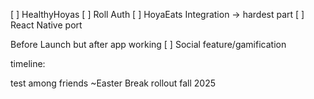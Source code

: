 [ ] HealthyHoyas
[ ] Roll Auth
[ ] HoyaEats Integration -> hardest part
[ ] React Native port

Before Launch but after app working
[ ] Social feature/gamification


timeline: 

test among friends ~Easter Break
rollout fall 2025
